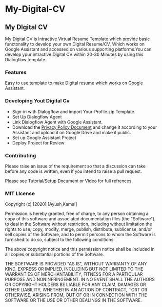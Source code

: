 # My-Digital-CV
## My DIgital CV
My Digital CV is Intractive Virtual Resume Template which provide basic functonality to develop your own Digital Resume/CV, Which works on Google Assistant and accessed on various supporting platforms.You can develop ypur intractive Digital CV within 20-30 Minutes by using this Dialogflow template. 
### Features 
Easy to use template to make Digital resume which works on Google Assistant.


### Developing Yout Digital Cv
- Sign-in  with Dialogflow and import Your-Profile.zip Template.
- Set Up  Dialogflow Agent
- Link Dialogflow Agent with Google Assistant.
- Download the [Privacy Policy Document](https://github.com/sharmaaayu981/My-Digital-CV/tree/master/Privacy%20Policy) and change it according to your Assistant and upload it on Google Drive and make it public.
- Set up Google Assistant Project
- Deploy Project for Review

### Contributing
Please raise an issue of the requirement so that a discussion can take before any code is written, even if you intend to raise a pull request.

Please see Tutorial/Setup Document or Video  for full refrences.

### MIT LIcense
Copyright (c) [2020] [Ayush,Kamal]

Permission is hereby granted, free of charge, to any person obtaining a copy of this software and associated documentation files (the "Software"), to deal in the Software without restriction, including without limitation the rights to use, copy, modify, merge, publish, distribute, sublicense, and/or sell copies of the Software, and to permit persons to whom the Software is furnished to do so, subject to the following conditions:

The above copyright notice and this permission notice shall be included in all copies or substantial portions of the Software.

THE SOFTWARE IS PROVIDED "AS IS", WITHOUT WARRANTY OF ANY KIND, EXPRESS OR IMPLIED, INCLUDING BUT NOT LIMITED TO THE WARRANTIES OF MERCHANTABILITY, FITNESS FOR A PARTICULAR PURPOSE AND NONINFRINGEMENT. IN NO EVENT SHALL THE AUTHORS OR COPYRIGHT HOLDERS BE LIABLE FOR ANY CLAIM, DAMAGES OR OTHER LIABILITY, WHETHER IN AN ACTION OF CONTRACT, TORT OR OTHERWISE, ARISING FROM, OUT OF OR IN CONNECTION WITH THE SOFTWARE OR THE USE OR OTHER DEALINGS IN THE SOFTWARE.
